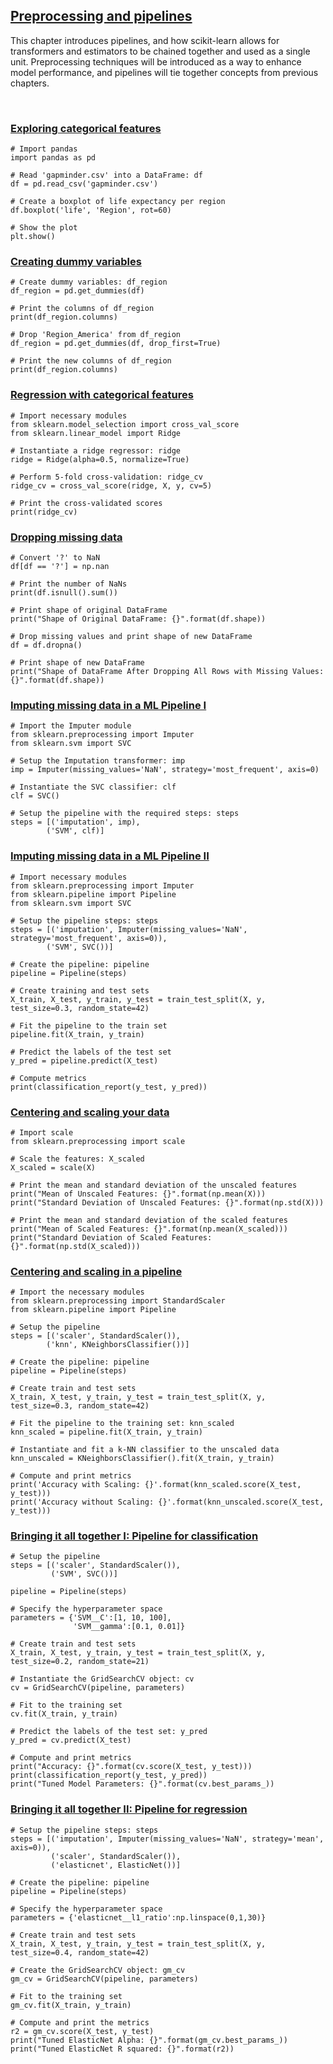 ## [Preprocessing and pipelines](https://campus.datacamp.com/courses/supervised-learning-with-scikit-learn/preprocessing-and-pipelines)

This chapter introduces pipelines, and how scikit-learn allows for transformers and estimators to be chained together and used as a single unit. Preprocessing techniques will be introduced as a way to enhance model performance, and pipelines will tie together concepts from previous chapters. 

<br>

### [Exploring categorical features](https://campus.datacamp.com/courses/supervised-learning-with-scikit-learn/preprocessing-and-pipelines?ex=2)

```
# Import pandas
import pandas as pd

# Read 'gapminder.csv' into a DataFrame: df
df = pd.read_csv('gapminder.csv')

# Create a boxplot of life expectancy per region
df.boxplot('life', 'Region', rot=60)

# Show the plot
plt.show()
```

### [Creating dummy variables](https://campus.datacamp.com/courses/supervised-learning-with-scikit-learn/preprocessing-and-pipelines?ex=3)

```
# Create dummy variables: df_region
df_region = pd.get_dummies(df)

# Print the columns of df_region
print(df_region.columns)

# Drop 'Region_America' from df_region
df_region = pd.get_dummies(df, drop_first=True)

# Print the new columns of df_region
print(df_region.columns)
```

### [Regression with categorical features](https://campus.datacamp.com/courses/supervised-learning-with-scikit-learn/preprocessing-and-pipelines?ex=4)

```
# Import necessary modules
from sklearn.model_selection import cross_val_score
from sklearn.linear_model import Ridge

# Instantiate a ridge regressor: ridge
ridge = Ridge(alpha=0.5, normalize=True)

# Perform 5-fold cross-validation: ridge_cv
ridge_cv = cross_val_score(ridge, X, y, cv=5)

# Print the cross-validated scores
print(ridge_cv)
```

### [Dropping missing data](https://campus.datacamp.com/courses/supervised-learning-with-scikit-learn/preprocessing-and-pipelines?ex=6)

```
# Convert '?' to NaN
df[df == '?'] = np.nan

# Print the number of NaNs
print(df.isnull().sum())

# Print shape of original DataFrame
print("Shape of Original DataFrame: {}".format(df.shape))

# Drop missing values and print shape of new DataFrame
df = df.dropna()

# Print shape of new DataFrame
print("Shape of DataFrame After Dropping All Rows with Missing Values: {}".format(df.shape))
```

### [Imputing missing data in a ML Pipeline I](https://campus.datacamp.com/courses/supervised-learning-with-scikit-learn/preprocessing-and-pipelines?ex=7)

```
# Import the Imputer module
from sklearn.preprocessing import Imputer
from sklearn.svm import SVC

# Setup the Imputation transformer: imp
imp = Imputer(missing_values='NaN', strategy='most_frequent', axis=0)

# Instantiate the SVC classifier: clf
clf = SVC()

# Setup the pipeline with the required steps: steps
steps = [('imputation', imp),
        ('SVM', clf)]
```

### [Imputing missing data in a ML Pipeline II](https://campus.datacamp.com/courses/supervised-learning-with-scikit-learn/preprocessing-and-pipelines?ex=8)

```
# Import necessary modules
from sklearn.preprocessing import Imputer
from sklearn.pipeline import Pipeline
from sklearn.svm import SVC

# Setup the pipeline steps: steps
steps = [('imputation', Imputer(missing_values='NaN', strategy='most_frequent', axis=0)),
        ('SVM', SVC())]
        
# Create the pipeline: pipeline
pipeline = Pipeline(steps)

# Create training and test sets
X_train, X_test, y_train, y_test = train_test_split(X, y, test_size=0.3, random_state=42)

# Fit the pipeline to the train set
pipeline.fit(X_train, y_train)

# Predict the labels of the test set
y_pred = pipeline.predict(X_test)

# Compute metrics
print(classification_report(y_test, y_pred))
```

### [Centering and scaling your data](https://campus.datacamp.com/courses/supervised-learning-with-scikit-learn/preprocessing-and-pipelines?ex=10)

```
# Import scale
from sklearn.preprocessing import scale

# Scale the features: X_scaled
X_scaled = scale(X)

# Print the mean and standard deviation of the unscaled features
print("Mean of Unscaled Features: {}".format(np.mean(X))) 
print("Standard Deviation of Unscaled Features: {}".format(np.std(X)))

# Print the mean and standard deviation of the scaled features
print("Mean of Scaled Features: {}".format(np.mean(X_scaled))) 
print("Standard Deviation of Scaled Features: {}".format(np.std(X_scaled)))
```

### [Centering and scaling in a pipeline](https://campus.datacamp.com/courses/supervised-learning-with-scikit-learn/preprocessing-and-pipelines?ex=11)

```
# Import the necessary modules
from sklearn.preprocessing import StandardScaler
from sklearn.pipeline import Pipeline

# Setup the pipeline
steps = [('scaler', StandardScaler()),
        ('knn', KNeighborsClassifier())]
        
# Create the pipeline: pipeline
pipeline = Pipeline(steps)

# Create train and test sets
X_train, X_test, y_train, y_test = train_test_split(X, y, test_size=0.3, random_state=42)

# Fit the pipeline to the training set: knn_scaled
knn_scaled = pipeline.fit(X_train, y_train)

# Instantiate and fit a k-NN classifier to the unscaled data
knn_unscaled = KNeighborsClassifier().fit(X_train, y_train)

# Compute and print metrics
print('Accuracy with Scaling: {}'.format(knn_scaled.score(X_test, y_test)))
print('Accuracy without Scaling: {}'.format(knn_unscaled.score(X_test, y_test)))
```

### [Bringing it all together I: Pipeline for classification](https://campus.datacamp.com/courses/supervised-learning-with-scikit-learn/preprocessing-and-pipelines?ex=12)

```
# Setup the pipeline
steps = [('scaler', StandardScaler()),
         ('SVM', SVC())]

pipeline = Pipeline(steps)

# Specify the hyperparameter space
parameters = {'SVM__C':[1, 10, 100],
              'SVM__gamma':[0.1, 0.01]}

# Create train and test sets
X_train, X_test, y_train, y_test = train_test_split(X, y, test_size=0.2, random_state=21)

# Instantiate the GridSearchCV object: cv
cv = GridSearchCV(pipeline, parameters)

# Fit to the training set
cv.fit(X_train, y_train)

# Predict the labels of the test set: y_pred
y_pred = cv.predict(X_test)

# Compute and print metrics
print("Accuracy: {}".format(cv.score(X_test, y_test)))
print(classification_report(y_test, y_pred))
print("Tuned Model Parameters: {}".format(cv.best_params_))
```

### [Bringing it all together II: Pipeline for regression](https://campus.datacamp.com/courses/supervised-learning-with-scikit-learn/preprocessing-and-pipelines?ex=13)

```
# Setup the pipeline steps: steps
steps = [('imputation', Imputer(missing_values='NaN', strategy='mean', axis=0)),
         ('scaler', StandardScaler()),
         ('elasticnet', ElasticNet())]
         
# Create the pipeline: pipeline
pipeline = Pipeline(steps)

# Specify the hyperparameter space
parameters = {'elasticnet__l1_ratio':np.linspace(0,1,30)}

# Create train and test sets
X_train, X_test, y_train, y_test = train_test_split(X, y, test_size=0.4, random_state=42)

# Create the GridSearchCV object: gm_cv
gm_cv = GridSearchCV(pipeline, parameters)

# Fit to the training set
gm_cv.fit(X_train, y_train)

# Compute and print the metrics
r2 = gm_cv.score(X_test, y_test)
print("Tuned ElasticNet Alpha: {}".format(gm_cv.best_params_))
print("Tuned ElasticNet R squared: {}".format(r2))
```